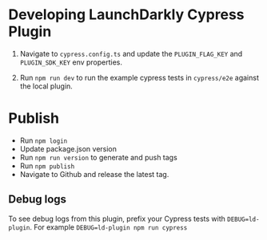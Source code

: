 # Developing LaunchDarkly Cypress Plugin

1. Navigate to `cypress.config.ts` and update the `PLUGIN_FLAG_KEY` and `PLUGIN_SDK_KEY` env properties.

2. Run `npm run dev` to run the example cypress tests in `cypress/e2e` against the local plugin.

# Publish

- Run `npm login`
- Update package.json version
- Run `npm run version` to generate and push tags
- Run `npm publish`
- Navigate to Github and release the latest tag.

## Debug logs

To see debug logs from this plugin, prefix your Cypress tests with `DEBUG=ld-plugin`. For example `DEBUG=ld-plugin npm run cypress`
